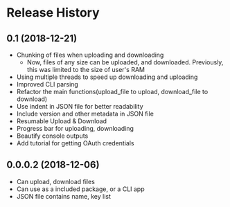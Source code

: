 
Release History
=================================

0.1 (2018-12-21)
--------------------

- Chunking of files when uploading and downloading
	* Now, files of any size can be uploaded, and downloaded. Previously, this was limited to the size of user's RAM
- Using multiple threads to speed up downloading and uploading
- Improved CLI parsing
- Refactor the main functions(upload_file to upload, download_file to download)
- Use indent in JSON file for better readability
- Include version and other metadata in JSON file
- Resumable Upload & Download
- Progress bar for uploading, downloading
- Beautify console outputs
- Add tutorial for getting OAuth credentials


0.0.0.2 (2018-12-06)
--------------------

- Can upload, download files
- Can use as a included package, or a CLI app
- JSON file contains name, key list
